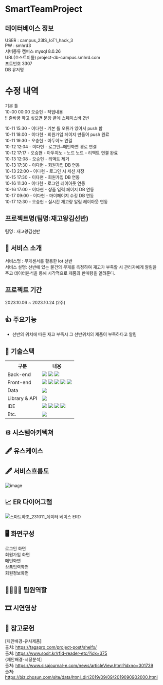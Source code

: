 # SmartTeamProject
## 데이터베이스 정보
USER : campus_23IS_IoT1_hack_3  
PW : smhrd3  
서버종류 캠퍼스 mysql 8.0.26  
URL(호스트이름) project-db-campus.smhrd.com  
포트번호 3307  
DB 유저명  

# 수정 내역  
기본 틀  
10-00 00:00 오승헌 - 작업내용    
‼ 줄바꿈 하고 싶으면 문장 끝에 스페이스바 2번  

10-11 15:30 - 이다현 - 기본 틀 오류가 있어서 push 함  
10-11 18:00 - 이다현 - 회원가입 페이지 만들어 push 완료  
10-11 19:30 - 오승헌 - 아두이노 연결  
10-12 12:04 - 이다현 - 로그인~메인화면 경로 연결  
10-12 17:17 - 오승헌 - 아두이노 - 노드 노드 - 리액트 연결 완료  
10-13 12:08 - 오승헌 - 리액트 제거  
10-13 17:30 - 이다현 - 회원가입 DB 연동  
10-13 22:00 - 이다현 - 로그인 시 세션 저장  
10-15 17:30 - 이다현 - 회원가입 DB 연동  
10-16 11:30 - 이다현 - 로그인 레이아웃 연동  
10-16 17:00 - 이다현 - 상품 입력 페이지 DB 연동  
10-17 09:00 - 이다현 - 마이페이지 수정 DB 연동  
10-17 12:30 - 오승헌 - 실시간 재고량 알림 레이아웃 연동 

## 프로젝트명(팀명:재고왕김선반)
팀명 : 재고왕김선반
## 👀 서비스 소개
서비스명 : 무게센서를 활용한 Iot 선반  
서비스 설명: 선반에 있는 물건의 무게를 측정하여 재고가 부족할 시 관리자에게 알림을 주고 데이터분석을 통해 시각적으로 제품의 판매량을 알려준다.
## 프로젝트 기간
2023.10.06 ~ 2023.10.24 (2주)
## 👍 주요기능
- 선반의 위치에 따른 재고 부족시 그 선반위치의 제품이 부족하다고 알림 
## 🔨 기술스택
<table>
  <tr>
    <th>구분</th>
    <th>내용</th>
  </tr>
  <tr>
    <td>Back-end</td>
    <td><img src="https://img.shields.io/badge/Python-3776AB?style=for-the-badge&logo=Python&logoColor=white"/>  <img src="https://img.shields.io/badge/javascript-F7DF1E?style=for-the-badge&logo=javascript&logoColor=black"> <img src="https://img.shields.io/badge/Node.js-339933?style=for-the-badge&logo=Node.js&logoColor=white"/> </td>
  </tr>
    <tr>
    <td>Front-end</td>
    <td><img src="https://img.shields.io/badge/javascript-F7DF1E?style=for-the-badge&logo=javascript&logoColor=black"> <img src="https://img.shields.io/badge/HTML-E34F26?style=for-the-badge&logo=html5&logoColor=white">
<img src="https://img.shields.io/badge/CSS-1572B6?style=for-the-badge&logo=css3&logoColor=white">  <img src="https://img.shields.io/badge/BootStrap-7952B3?style=for-the-badge&logo=BootStrap&logoColor=white"/>  <img src="https://img.shields.io/badge/Chart.js-FF6384?style=for-the-badge&logo=Chart.js&logoColor=white"/></td>
  </tr>
    <tr>
    <td>Data</td>
    <td><img src="https://img.shields.io/badge/MySQL-4479A1?style=for-the-badge&logo=MySQL&logoColor=black"></td>
  </tr>
    <tr>
    <td>Library & API</td>
    <td><img src="https://img.shields.io/badge/Socket.io-010101?style=for-the-badge&logo=Socket.io&logoColor=white"></td>
  </tr>
  <tr>
    <td>IDE</td>
    <td><img src="https://img.shields.io/badge/Arduino-00979D?style=for-the-badge&logo=Arduino&logoColor=white"/> <img src="https://img.shields.io/badge/VSCode-007ACC?style=for-the-badge&logo=VisualStudioCode&logoColor=white"/> <img src="https://img.shields.io/badge/Jupyter-F37626?style=for-the-badge&logo=Jupyter&logoColor=white"/> <img src="https://img.shields.io/badge/Anaconda-44A833?style=for-the-badge&logo=Anaconda&logoColor=white"/></td>
  </tr>
  <tr>
    <td>Etc.</td>
    <td><img src="https://img.shields.io/badge/GitHub-181717?style=for-the-badge&logo=GitHub&logoColor=white"/></td>
  </tr>
</table>

## ⚙ 시스템아키텍쳐

## 🖋 유스케이스

## 🖋 서비스흐름도
![image](https://github.com/2023-SMHRD-IS-IOT-1/SmartTeamProject/assets/146160350/4e23a3ea-e74b-4ac6-8c55-6885d7cfdbde)

## 📈 ER 다이어그램
![스마트하조_231011_데이터 베이스 ERD](https://github.com/2023-SMHRD-IS-IOT-1/SmartTeamProject/assets/146160350/0079f915-dad0-4890-8d65-e5c17582885e)

## 🖥 화면구성
로그인 화면  
회원가입 화면  
메인화면  
상품입력화면  
회원정보화면  

## 👨‍👩‍👦‍👦 팀원역할


## 🎞 시연영상

## 🧾 참고문헌
[제안배경-유사제품]  
출처:  https://tagapro.com/project-post/shelfx/  
출처: https://www.sosit.kr/rfid-reader-etc/?idx=375  
{제안배경-시장분석]  
출처: https://www.sisajournal-e.com/news/articleView.html?idxno=301739  
출처: https://biz.chosun.com/site/data/html_dir/2019/09/09/2019090902000.html
